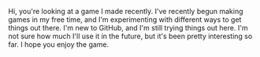 Hi, you're looking at a game I made recently. I've recently begun making games in my free time, and I'm experimenting with different ways to get things
out there. I'm new to GitHub, and I'm still trying things out here. I'm not sure how much I'll use it in the future, but it's been pretty interesting
so far. I hope you enjoy the game.
